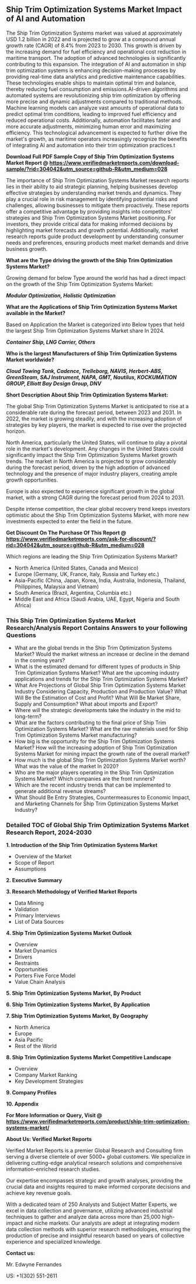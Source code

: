 <h2>Ship Trim Optimization Systems Market Impact of AI and Automation</h2>The Ship Trim Optimization Systems market was valued at approximately USD 1.2 billion in 2022 and is projected to grow at a compound annual growth rate (CAGR) of 8.4% from 2023 to 2030. This growth is driven by the increasing demand for fuel efficiency and operational cost reduction in maritime transport. The adoption of advanced technologies is significantly contributing to this expansion. The integration of AI and automation in ship trim optimization systems is enhancing decision-making processes by providing real-time data analytics and predictive maintenance capabilities. These technologies enable ships to maintain optimal trim and balance, thereby reducing fuel consumption and emissions.AI-driven algorithms and automated systems are revolutionizing ship trim optimization by offering more precise and dynamic adjustments compared to traditional methods. Machine learning models can analyze vast amounts of operational data to predict optimal trim conditions, leading to improved fuel efficiency and reduced operational costs. Additionally, automation facilitates faster and more accurate adjustments, minimizing human error and maximizing efficiency. This technological advancement is expected to further drive the market's growth, as maritime operators increasingly recognize the benefits of integrating AI and automation into their trim optimization practices.t</p><p id="" class=""><strong>Download Full PDF Sample Copy of Ship Trim Optimization Systems Market Report @ <a href="https://www.verifiedmarketreports.com/download-sample/?rid=304042&utm_source=github-R&utm_medium=028" target="_blank">https://www.verifiedmarketreports.com/download-sample/?rid=304042&utm_source=github-R&utm_medium=028</a></strong></p><p>The importance of&nbsp;Ship Trim Optimization Systems Market research reports lies in their ability to aid strategic planning, helping businesses develop effective strategies by understanding market trends and dynamics. They play a crucial role in risk management by identifying potential risks and challenges, allowing businesses to mitigate them proactively. These reports offer a competitive advantage by providing insights into competitors' strategies and Ship Trim Optimization Systems Market positioning. For investors, they provide critical data for making informed decisions by highlighting market forecasts and growth potential. Additionally, market research reports guide product development by understanding consumer needs and preferences, ensuring products meet market demands and drive business growth.</p><p><strong>What are the&nbsp;Type driving the growth of the Ship Trim Optimization Systems Market?</strong></p><p id="" class="">Growing demand for below Type around the world has had a direct impact on the growth of the Ship Trim Optimization Systems Market:</p><em><strong>Modular Optimization, Holistic Optimization</strong></em></p><strong>What are the&nbsp;Applications&nbsp;of Ship Trim Optimization Systems Market available in the Market?</strong></p><p id="" class="">Based on Application the Market is categorized into Below types that held the largest Ship Trim Optimization Systems Market share In 2024.</p><em><strong>Container Ship, LNG Carrier, Others</strong></em></p><strong>Who is the largest Manufacturers of Ship Trim Optimization Systems Market worldwide?</strong></p><p><em><strong>Cloud Towing Tank, Cadence, Trelleborg, NAVIS, Herbert-ABS, GreenSteam, SAJ Instrument, NAPA, GMT, Nautilus, KOCKUMATION GROUP, Elliott Bay Design Group, DNV</strong></em></p><p id="" class=""><strong>Short Description About Ship Trim Optimization Systems Market:</strong></p><p>The global Ship Trim Optimization Systems Market is anticipated to rise at a considerable rate during the forecast period, between 2023 and 2031. In 2022, the market is growing steadily, and with the increasing adoption of strategies by key players, the market is expected to rise over the projected horizon.</p><p>North America, particularly the United States, will continue to play a pivotal role in the market's development. Any changes in the United States could significantly impact the Ship Trim Optimization Systems Market growth trends. The market in North America is projected to grow considerably during the forecast period, driven by the high adoption of advanced technology and the presence of major industry players, creating ample growth opportunities.</p><p>Europe is also expected to experience significant growth in the global market, with a strong CAGR during the forecast period from 2024 to 2031.</p><p>Despite intense competition, the clear global recovery trend keeps investors optimistic about the Ship Trim Optimization Systems Market, with more new investments expected to enter the field in the future.</p><p id="" class=""><strong>Get Discount On The Purchase Of This Report @ <a href="https://www.verifiedmarketreports.com/ask-for-discount/?rid=304042&utm_source=github-R&utm_medium=028" target="_blank">https://www.verifiedmarketreports.com/ask-for-discount/?rid=304042&utm_source=github-R&utm_medium=028</a></strong></p>Which regions are leading the Ship Trim Optimization Systems Market?</p><ul><li>North America (United States, Canada and Mexico)</li><li>Europe (Germany, UK, France, Italy, Russia and Turkey etc.)</li><li>Asia-Pacific (China, Japan, Korea, India, Australia, Indonesia, Thailand, Philippines, Malaysia and Vietnam)</li><li>South America (Brazil, Argentina, Columbia etc.)</li><li>Middle East and Africa (Saudi Arabia, UAE, Egypt, Nigeria and South Africa)</li></ul><h3 id="" class="">This Ship Trim Optimization Systems Market Research/Analysis Report Contains Answers to your following Questions</h3><ul><li>What are the global trends in the Ship Trim Optimization Systems Market? Would the market witness an increase or decline in the demand in the coming years?</li><li>What is the estimated demand for different types of products in Ship Trim Optimization Systems Market? What are the upcoming industry applications and trends for the Ship Trim Optimization Systems Market?</li><li>What Are Projections of Global Ship Trim Optimization Systems Market Industry Considering Capacity, Production and Production Value? What Will Be the Estimation of Cost and Profit? What Will Be Market Share, Supply and Consumption? What about imports and Export?</li><li>Where will the strategic developments take the industry in the mid to long-term?</li><li>What are the factors contributing to the final price of Ship Trim Optimization Systems Market? What are the raw materials used for Ship Trim Optimization Systems Market manufacturing?</li><li>How big is the opportunity for the Ship Trim Optimization Systems Market? How will the increasing adoption of Ship Trim Optimization Systems Market for mining impact the growth rate of the overall market?</li><li>How much is the global Ship Trim Optimization Systems Market worth? What was the value of the market In 2020?</li><li>Who are the major players operating in the Ship Trim Optimization Systems Market? Which companies are the front runners?</li><li>Which are the recent industry trends that can be implemented to generate additional revenue streams?</li><li>What Should Be Entry Strategies, Countermeasures to Economic Impact, and Marketing Channels for Ship Trim Optimization Systems Market Industry?</li></ul><h3 id="" class="">Detailed TOC of Global Ship Trim Optimization Systems Market Research Report, 2024-2030</h3><p id="" class=""><strong>1. Introduction of the Ship Trim Optimization Systems Market</strong></p><ul><li>Overview of the Market</li><li>Scope of Report</li><li>Assumptions</li></ul><p id="" class=""><strong>2. Executive Summary</strong></p><p id="" class=""><strong>3. Research Methodology of Verified Market Reports</strong></p><ul><li>Data Mining</li><li>Validation</li><li>Primary Interviews</li><li>List of Data Sources</li></ul><p id="" class=""><strong>4. Ship Trim Optimization Systems Market Outlook</strong></p><ul><li>Overview</li><li>Market Dynamics</li><li>Drivers</li><li>Restraints</li><li>Opportunities</li><li>Porters Five Force Model</li><li>Value Chain Analysis</li></ul><p id="" class=""><strong>5. Ship Trim Optimization Systems Market, By Product</strong></p><p id="" class=""><strong>6. Ship Trim Optimization Systems Market, By Application</strong></p><p id="" class=""><strong>7. Ship Trim Optimization Systems Market, By Geography</strong></p><ul><li>North America</li><li>Europe</li><li>Asia Pacific</li><li>Rest of the World</li></ul><p id="" class=""><strong>8. Ship Trim Optimization Systems Market Competitive Landscape</strong></p><ul><li>Overview</li><li>Company Market Ranking</li><li>Key Development Strategies</li></ul><p id="" class=""><strong>9. Company Profiles</strong></p><p id="" class=""><strong>10. Appendix</strong></p><p id="" class=""><strong>For More Information or Query, Visit @ <a href="https://www.verifiedmarketreports.com/product/ship-trim-optimization-systems-market/" target="_blank">https://www.verifiedmarketreports.com/product/ship-trim-optimization-systems-market/</a></strong></p><p id="" class=""><strong>About Us: Verified Market Reports</strong></p><p id="" class="">Verified Market Reports is a premier Global Research and Consulting firm serving a diverse clientele of over 5000+ global customers. We specialize in delivering cutting-edge analytical research solutions and comprehensive information-enriched research studies.</p><p id="" class="">Our expertise encompasses strategic and growth analyses, providing the crucial data and insights required to make informed corporate decisions and achieve key revenue goals.</p><p id="" class="">With a dedicated team of 250 Analysts and Subject Matter Experts, we excel in data collection and governance, utilizing advanced industrial techniques to gather and analyze data across more than 25,000 high-impact and niche markets. Our analysts are adept at integrating modern data collection methods with superior research methodologies, ensuring the production of precise and insightful research based on years of collective experience and specialized knowledge.</p><p id="" class=""><strong>Contact us:</strong></p><p id="" class="">Mr. Edwyne Fernandes</p><p id="" class="">US: +1(302) 551-2611</p>